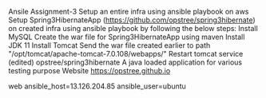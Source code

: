 Ansile Assignment-3
Setup an entire infra using ansible playbook on aws
Setup Spring3HibernateApp (https://github.com/opstree/spring3hibernate) on created infra using ansible playbook by following the below steps:
Install MySQL
Create the war file for Spring3HibernateApp using maven
Install JDK 11
Install Tomcat
Send the war file created earlier to path "/opt/tomcat/apache-tomcat-7.0.108/webapps/"
Restart tomcat service
(edited)
opstree/spring3hibernate
A java loaded application for various testing purpose
Website
https://opstree.github.io

web     ansible_host=13.126.204.85      ansible_user=ubuntu